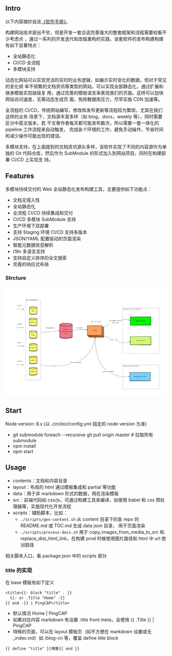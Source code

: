 ## Intro

以下内容摘抄自该[《软件手册》](./doc/software-handbook.md)。

构建网站技术层出不穷，但是开发一套合适完善强大的整套框架和流程需要权衡不少考虑点
，通过一系列的开发迭代和改版重构的实践，该套软件的发布构建构建有如下显著特点：

* 全站静态化
* CI/CD 全流程
* 多模块支持

动态化网站可以实现灵活的实时的业务逻辑，如展示实时变化的数据，但对于常见的变化频
率不频繁的文档资讯等类型的网站，可以实现全部静态化，通过扩展和继承模板实现层级复
用，通过完善的模板语言来表现我们的页面。这样可以加快网站访问速度，无需动态生成页
面，免除数据库压力，尽早实施 CDN 加速等。

全流程的 CI/CD，传统网站编写，修改和发布更新等流程较为繁琐，尤其在我们这样的业务
场景下，文档源丰富多样（如 blog，docs，weekly 等），同时需要区分中英文版本，若
干文章作者每天都可能发布数次，所以需要一套一体化的 pipeline 工作流程来自动触发，
完成各个环境的工作，避免手动操作，节省时间和减少操作可能出现的错误。

多模块支持，在上面提到的文档资讯源头多样，该软件实现了不同的内容源作为单独的 Git
代码仓库，然后作为 SubModule 的形式加入到网站项目，同时在构建部署 CI/CD 上实现支
持。

## Features

多模块持续交付的 Web 全站静态化发布构建工具，主要提供如下功能点：

* 文档无侵入性
* 全站静态化
* 全流程 CI/CD 持续集成和交付
* CI/CD 多模块 SubModule 支持
* 生产环境下双部署
* 支持 Staging 环境 CI/CD 支持多版本
* JSON/YAML 配置驱动的页面渲染
* 智能元数据信息解析
* i18n 多语言支持
* 支持自定义排序的全文搜索
* 完善的响应式布局

### Strcture

![architecture](doc/media/website.png)

## Start

Node version: 8.x (以 .circleci/config.yml 指定的 node version 为准)

* git submodule foreach --recursive git pull origin master # 拉取所有 submodule
* npm install
* npm start

## Usage

* contents：文档和内容目录
* layout：布局的 html 通过模板集成和 partial 等功能
* data：用于非 markdown 形式的数据，用在渲染模板
* src：前端代码如 css/js，可通过构建工具来编译，如使用 babel 和 css 预处理器等，实施现代化开发流程
* scripts：辅助脚本，比如：
  - `./scripts/gen-content.sh` 从 content 目录下的各 repo 的 README.md 或 TOC.md 生成 data json 目录，
    用于页面渲染
  - `./scripts/process-docs.sh` 用于 copy_images_from_media_to_src 和
    replace_dist_html_link，在构建 prod 时候使用图片路径和 html 中 url 绝对路径

相关脚本入口，看 package.json 中的 scripts 部分

### title 的实现

在 base 模板有如下定义

```
<title>{{- block "title" . }}
  {{- or .Title "Home" -}}
{{ end -}} | PingCAP</title>
```

* 默认情况 Home | PingCAP
* 如果对应内容 markdown 有设置 .title front meta，会使用 {{ .Title }} | PingCAP
* 特殊的页面，可以在 layout 模板页（如不方便在 markdown 设置或无 _index.md）如
  /blog-cn 等，覆盖 define title block

```
{{ define "title" }}博客{{ end }}
```
